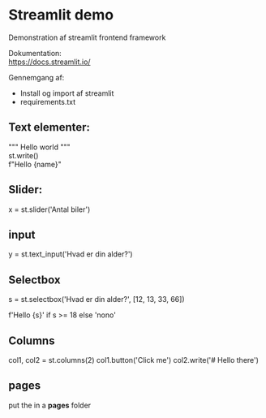 # Streamlit demo
Demonstration af streamlit frontend framework

Dokumentation:    
https://docs.streamlit.io/    

Gennemgang af:

* Install og import af streamlit
* requirements.txt 

## Text elementer: 

""" Hello world  """   
st.write()    
f"Hello {name}"

## Slider: 
x = st.slider('Antal biler')

## input
y = st.text_input('Hvad er din alder?')

## Selectbox
s = st.selectbox('Hvad er din alder?', [12, 13, 33, 66])

f'Hello {s}' if s >= 18 else 'nono'

## Columns
col1, col2 = st.columns(2)
col1.button('Click me')
col2.write('# Hello there')

## pages 
put the in a **pages** folder


<!--  #st.sidebar.selectbox('Hvordan vil kun kontake os', ['email', 'phone']) -->